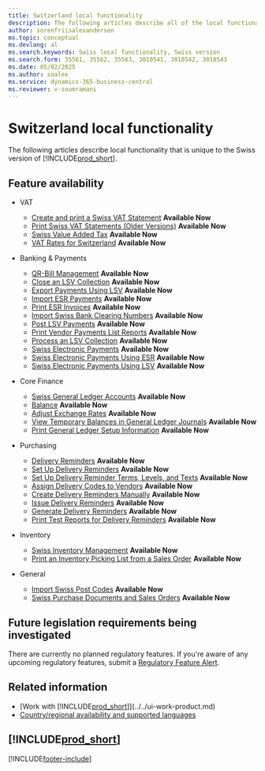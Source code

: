 ```yaml
---
title: Switzerland local functionality
description: The following articles describe all of the local functionality that is unique to the Swiss version of Business Central.
author: sorenfriisalexandersen
ms.topic: conceptual
ms.devlang: al
ms.search.keywords: Swiss local functionality, Swiss version
ms.search.form: 35561, 35562, 35563, 3010541, 3010542, 3010543
ms.date: 05/02/2025
ms.author: soalex
ms.service: dynamics-365-business-central
ms.reviewer: v-soumramani
---
```


# Switzerland local functionality

The following articles describe local functionality that is unique to the Swiss version of [!INCLUDE[prod_short](../../includes/prod_short.md)].  

## Feature availability

- VAT
  - [Create and print a Swiss VAT Statement](how-to-create-and-print-a-swiss-vat-statement.md) **Available Now**
  - [Print Swiss VAT Statements (Older Versions)](how-to-print-swiss-vat-statements-older-version-.md) **Available Now**
  - [Swiss Value Added Tax](swiss-value-added-tax.md) **Available Now**
  - [VAT Rates for Switzerland](vat-rates-for-switzerland.md) **Available Now**

- Banking & Payments
  - [QR-Bill Management](ui-extensions-qr-bill-management.md) **Available Now**
  - [Close an LSV Collection](how-to-close-an-lsv-collection.md) **Available Now**
  - [Export Payments Using LSV](how-to-export-payments-using-lsv.md) **Available Now**
  - [Import ESR Payments](how-to-import-esr-payments.md) **Available Now**
  - [Print ESR Invoices](how-to-print-esr-invoices.md) **Available Now**
  - [Import Swiss Bank Clearing Numbers](how-to-import-swiss-bank-clearing-numbers.md) **Available Now**
  - [Post LSV Payments](how-to-post-lsv-payments.md) **Available Now**
  - [Print Vendor Payments List Reports](how-to-print-vendor-payments-list-reports.md) **Available Now**
  - [Process an LSV Collection](how-to-process-an-lsv-collection.md) **Available Now**
  - [Swiss Electronic Payments](swiss-electronic-payments.md) **Available Now**
  - [Swiss Electronic Payments Using ESR](swiss-electronic-payments-using-esr.md) **Available Now**
  - [Swiss Electronic Payments Using LSV](swiss-electronic-payments-using-lsv-.md) **Available Now**

- Core Finance
  - [Swiss General Ledger Accounts](swiss-general-ledger-accounts.md) **Available Now**
  - [Balance](balance.md) **Available Now**
  - [Adjust Exchange Rates](how-to-adjust-exchange-rates.md) **Available Now**
  - [View Temporary Balances in General Ledger Journals](how-to-view-temporary-balances-in-general-ledger-journals.md) **Available Now**
  - [Print General Ledger Setup Information](how-to-print-general-ledger-setup-information.md) **Available Now**

- Purchasing
  - [Delivery Reminders](delivery-reminders.md) **Available Now**
  - [Set Up Delivery Reminders](how-to-set-up-delivery-reminders.md) **Available Now**
  - [Set Up Delivery Reminder Terms, Levels, and Texts](how-to-set-up-delivery-reminder-terms-levels-and-text.md) **Available Now**
  - [Assign Delivery Codes to Vendors](how-to-assign-delivery-reminder-codes-to-vendors.md) **Available Now**
  - [Create Delivery Reminders Manually](how-to-create-delivery-reminders-manually.md) **Available Now**
  - [Issue Delivery Reminders](how-to-issue-delivery-reminders.md) **Available Now**
  - [Generate Delivery Reminders](how-to-generate-delivery-reminders.md) **Available Now**
  - [Print Test Reports for Delivery Reminders](how-to-print-test-reports-for-delivery-reminders.md) **Available Now**

- Inventory
  - [Swiss Inventory Management](swiss-inventory-management.md) **Available Now**
  - [Print an Inventory Picking List from a Sales Order](how-to-print-an-inventory-picking-list-from-a-sales-order.md) **Available Now**

- General
  - [Import Swiss Post Codes](how-to-import-swiss-post-codes.md) **Available Now**
  - [Swiss Purchase Documents and Sales Orders](swiss-purchase-documents-and-sales-documents.md) **Available Now**

## Future legislation requirements being investigated

There are currently no planned regulatory features. If you're aware of any upcoming regulatory features, submit a [Regulatory Feature Alert](https://forms.office.com/pages/responsepage.aspx?id=v4j5cvGGr0GRqy180BHbRwkeauYiJKZOpJ0CtKuVmJlURURaMlQ4Rk05UFY4NkVEOTA0MUU5WThXSC4u).

## Related information

- [Work with [!INCLUDE[prod_short](../../includes/prod_short.md)]](../../ui-work-product.md)  
- [Country/regional availability and supported languages](/dynamics365/business-central/dev-itpro/compliance/apptest-countries-and-translations)  

## [!INCLUDE[prod_short](../../includes/free_trial_md.md)]  

[!INCLUDE[footer-include](../../includes/footer-banner.md)]
